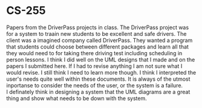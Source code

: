 # CS-255
Papers from the DriverPass projects in class.
The DriverPass project was for a system to traain new students to be excellent and safe drivers.  The client was a imagined company called DriverPass.  They wanted a program that students could choose between different packages and learn all that they would need to for taking there driving test including scheduling in person lessons.
I think I did well on the UML designs that I made and on the papers I submitted here.
If I had to revise anything I am not sure what I would revise.  I still think I need to learn more though.
I think I interpreted the user's needs quite well within these documents.  It is always of the utmost inportanse to consider the needs of the user, or the system is a failure.  
I definately think in designing a system that the UML diagrams are a great thing and show what needs to be down with the system.
